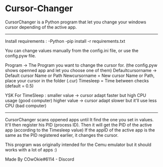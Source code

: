 # Cursor-Changer
CursorChanger is a Python program that let you change your windows cursor depending of the active app.

----------------------
Install requirements :
-Python
-pip install -r requirements.txt

You can change values manually from the config.ini file, or use the config.pyw file.

Program -> The Program you want to change the cursor for. 
(the config.pyw shows openned app and let you choose one of them)
Defaultcursorname -> Default cursor Name or Path 
Newcursorname = New cursor Name or Path, place your cursor in the folder (.cur)
Timesleep = Time between checks (default = 0.5)

YSK For TimeSleep :
smaller value -> cursor adapt faster but high CPU usage (good computer)
higher value -> cursor adapt slower but it'll use less CPU (bad computer)

-----------------------

CursorChanger scans oppened apps until It find the one you set in values.
It'll then register his PID (process ID).
Then it will get the PID of the active app (according to the Timesleep value)
If the appID of the active app is the same as the PID registered earlier, it changes the cursor.


This program was originally intended for the Cemu emulator but it should works with a lot of apps :)

Made By COwOkie#6114 - Discord
